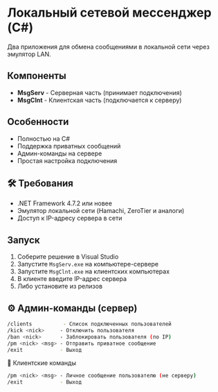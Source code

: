 # Локальный сетевой мессенджер (C#)

Два приложения для обмена сообщениями в локальной сети через эмулятор LAN.

## Компоненты
- **MsgServ** - Серверная часть (принимает подключения)
- **MsgClnt** - Клиентская часть (подключается к серверу)

## Особенности
- Полностью на C#
- Поддержка приватных сообщений
- Админ-команды на сервере
- Простая настройка подключения

## 🛠️ Требования
- .NET Framework 4.7.2 или новее
- Эмулятор локальной сети (Hamachi, ZeroTier и аналоги)
- Доступ к IP-адресу сервера в сети

## Запуск
1. Соберите решение в Visual Studio
2. Запустите `MsgServ.exe` на компьютере-сервере
3. Запустите `MsgClnt.exe` на клиентских компьютерах
4. В клиенте введите IP-адрес сервера
5. Либо установите из релизов

## ⚙️ Админ-команды (сервер)
```bash
/clients          - Список подключенных пользователей
/kick <nick>     - Отключить пользователя
/ban <nick>      - Заблокировать пользователя (по IP)
/pm <nick> <msg> - Отправить приватное сообщение
/exit            - Выход
```
💬 Клиентские команды
```bash
/pm <nick> <msg> - Личное сообщение пользователю (не серверу)
/exit            - Выход
```
